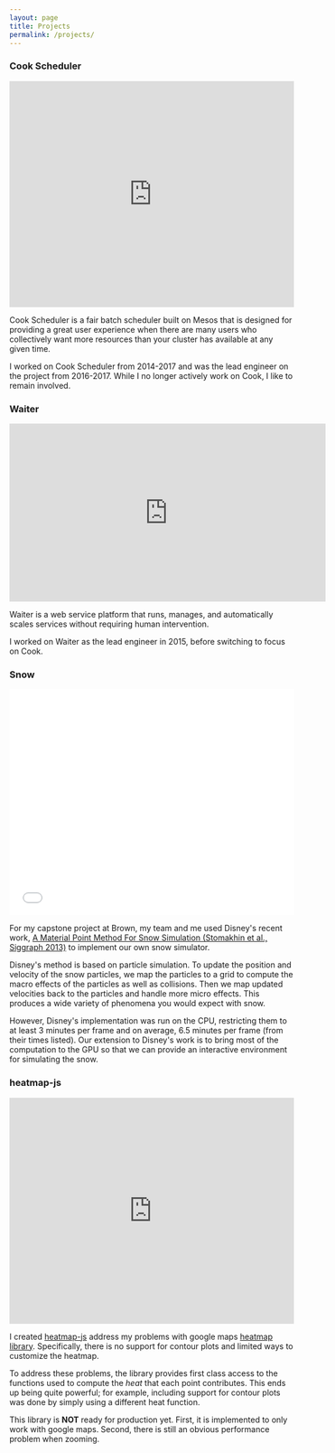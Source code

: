 ```yaml
---
layout: page
title: Projects
permalink: /projects/
---
```


### Cook Scheduler

<iframe width="100%" height="400" src="https://www.youtube.com/embed/4qAVHYqCLlc" frameborder="0" allow="autoplay; encrypted-media" allowfullscreen></iframe>

Cook Scheduler is a fair batch scheduler built on Mesos that is designed for providing a great user experience when there are many users who collectively want more resources than your cluster has available at any given time. 

I worked on Cook Scheduler from 2014-2017 and was the lead engineer on the project from 2016-2017. While I no longer actively work on Cook, I like to remain involved.  

### Waiter

<iframe width="560" height="315" src="https://www.youtube.com/embed/-MsTfWjRLj4" frameborder="0" allow="autoplay; encrypted-media" allowfullscreen></iframe>

Waiter is a web service platform that runs, manages, and automatically scales services without requiring human intervention.

I worked on Waiter as the lead engineer in 2015, before switching to focus on Cook. 

### Snow

<iframe width="100%" height="400" src="//www.youtube.com/embed/Mv0t7sKHgpU" frameborder="0" allowfullscreen=""></iframe>

For my capstone project at Brown, my team and me used Disney's recent work, [A Material Point Method For Snow Simulation (Stomakhin et al., Siggraph 2013)](http://www.disneyanimation.com/technology/publications) to implement our own snow simulator.

Disney's method is based on particle simulation. To update the position and velocity of the snow particles, we map the particles to a grid to compute the macro effects of the particles as well as collisions. Then we map updated velocities back to the particles and handle more micro effects. This produces a wide variety of phenomena you would expect with snow.

However, Disney's implementation was run on the CPU, restricting them to at least 3 minutes per frame and on average, 6.5 minutes per frame (from their times listed). Our extension to Disney's work is to bring most of the computation to the GPU so that we can provide an interactive environment for simulating the snow.

### heatmap-js

<iframe width="100%" height="400" src="http://wyegelwel.github.io/heatmap-js-google/code/examples/mouseOver.html" frameborder="0" allowfullscreen=""></iframe>

I created [heatmap-js](http://www.github.com/wyegelwel/heatmap-js-google) address my problems with google maps [heatmap library](https://developers.google.com/maps/documentation/javascript/examples/layer-heatmap). Specifically, there is no support for contour plots and limited ways to customize the heatmap. 

To address these problems, the library provides first class access to the functions used to compute the *heat* that each point contributes. This ends up being quite powerful; for example, including support for contour plots was done by simply using a different heat function. 

This library is **NOT** ready for production yet. First, it is implemented to only work with google maps. Second, there is still an obvious performance problem when zooming. 
